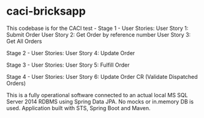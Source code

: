 # caci-bricksapp

This codebase is for the CACI test - Stage 1 - User Stories:
User Story 1: Submit Order
User Story 2: Get Order by reference number
User Story 3: Get All Orders

Stage 2 - User Stories:
User Story 4: Update Order

Stage 3 - User Stories:
User Story 5: Fulfill Order

Stage 4 - User Stories:
User Story 6: Update Order CR (Validate Dispatched Orders)

This is a fully operational software connected to an actual local MS SQL Server 2014 RDBMS using Spring Data JPA. No mocks or in.memory DB is used.
Application built with STS, Spring Boot and Maven.

